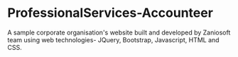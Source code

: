 # ProfessionalServices-Accounteer
A sample corporate organisation's website built and developed by Zaniosoft team using web technologies- JQuery, Bootstrap, Javascript, HTML and CSS.
